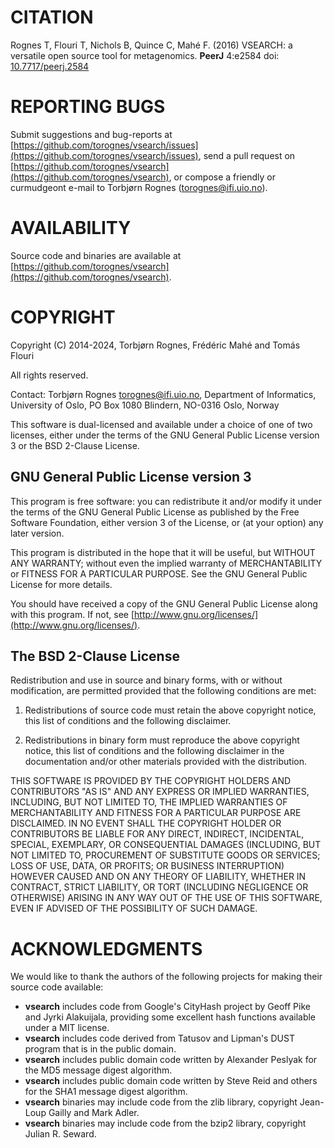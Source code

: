 # CITATION

Rognes T, Flouri T, Nichols B, Quince C, Mahé F. (2016) VSEARCH: a
versatile open source tool for metagenomics. **PeerJ** 4:e2584 doi:
[10.7717/peerj.2584](https://doi.org/10.7717/peerj.2584)


# REPORTING BUGS

Submit suggestions and bug-reports at
[https://github.com/torognes/vsearch/issues](https://github.com/torognes/vsearch/issues),
send a pull request on
[https://github.com/torognes/vsearch](https://github.com/torognes/vsearch),
or compose a friendly or curmudgeont e-mail to Torbjørn Rognes
(torognes@ifi.uio.no).


# AVAILABILITY
Source code and binaries are available at
[https://github.com/torognes/vsearch](https://github.com/torognes/vsearch).


# COPYRIGHT

Copyright (C) 2014-2024, Torbjørn Rognes, Frédéric Mahé and Tomás
Flouri

All rights reserved.

Contact: Torbjørn Rognes <torognes@ifi.uio.no>,
Department of Informatics, University of Oslo,
PO Box 1080 Blindern, NO-0316 Oslo, Norway

This software is dual-licensed and available under a choice
of one of two licenses, either under the terms of the GNU
General Public License version 3 or the BSD 2-Clause License.

## GNU General Public License version 3

This program is free software: you can redistribute it and/or modify
it under the terms of the GNU General Public License as published by
the Free Software Foundation, either version 3 of the License, or
(at your option) any later version.

This program is distributed in the hope that it will be useful,
but WITHOUT ANY WARRANTY; without even the implied warranty of
MERCHANTABILITY or FITNESS FOR A PARTICULAR PURPOSE.  See the
GNU General Public License for more details.

You should have received a copy of the GNU General Public License
along with this program.  If not, see
[http://www.gnu.org/licenses/](http://www.gnu.org/licenses/).


## The BSD 2-Clause License

Redistribution and use in source and binary forms, with or without
modification, are permitted provided that the following conditions
are met:

1. Redistributions of source code must retain the above copyright
notice, this list of conditions and the following disclaimer.

2. Redistributions in binary form must reproduce the above copyright
notice, this list of conditions and the following disclaimer in the
documentation and/or other materials provided with the distribution.

THIS SOFTWARE IS PROVIDED BY THE COPYRIGHT HOLDERS AND CONTRIBUTORS
"AS IS" AND ANY EXPRESS OR IMPLIED WARRANTIES, INCLUDING, BUT NOT
LIMITED TO, THE IMPLIED WARRANTIES OF MERCHANTABILITY AND FITNESS
FOR A PARTICULAR PURPOSE ARE DISCLAIMED. IN NO EVENT SHALL THE
COPYRIGHT HOLDER OR CONTRIBUTORS BE LIABLE FOR ANY DIRECT, INDIRECT,
INCIDENTAL, SPECIAL, EXEMPLARY, OR CONSEQUENTIAL DAMAGES (INCLUDING,
BUT NOT LIMITED TO, PROCUREMENT OF SUBSTITUTE GOODS OR SERVICES;
LOSS OF USE, DATA, OR PROFITS; OR BUSINESS INTERRUPTION) HOWEVER
CAUSED AND ON ANY THEORY OF LIABILITY, WHETHER IN CONTRACT, STRICT
LIABILITY, OR TORT (INCLUDING NEGLIGENCE OR OTHERWISE) ARISING IN
ANY WAY OUT OF THE USE OF THIS SOFTWARE, EVEN IF ADVISED OF THE
POSSIBILITY OF SUCH DAMAGE.


# ACKNOWLEDGMENTS

We would like to thank the authors of the following projects for
making their source code available:

- **vsearch** includes code from Google's CityHash project by Geoff
  Pike and Jyrki Alakuijala, providing some excellent hash functions
  available under a MIT license.
- **vsearch** includes code derived from Tatusov and Lipman's DUST
  program that is in the public domain.
- **vsearch** includes public domain code written by Alexander Peslyak
  for the MD5 message digest algorithm.
- **vsearch** includes public domain code written by Steve Reid and
  others for the SHA1 message digest algorithm.
- **vsearch** binaries may include code from the zlib library,
  copyright Jean-Loup Gailly and Mark Adler.
- **vsearch** binaries may include code from the bzip2 library,
  copyright Julian R. Seward.
